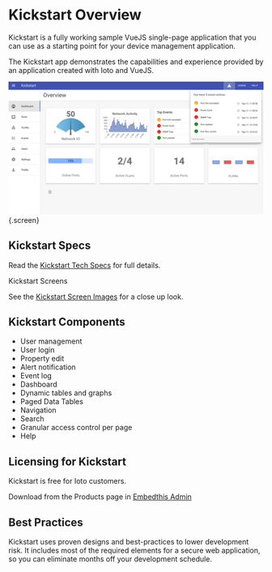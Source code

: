 # Kickstart Overview

Kickstart is a fully working sample VueJS single-page application that you can use as a starting point for your device management application.

The Kickstart app demonstrates the capabilities and experience provided by an application created with Ioto and VueJS.

![Kickstart](../images/kickstart/home.png){.screen}


## Kickstart Specs

Read the [Kickstart Tech Specs](../specs/) for full details.

Kickstart Screens

See the [Kickstart Screen Images](../screenshots/) for a close up look.</p>

## Kickstart Components

* User management
* User login
* Property edit
* Alert notification
* Event log
* Dashboard
* Dynamic tables and graphs
* Paged Data Tables
* Navigation
* Search
* Granular access control per page
* Help

## Licensing for Kickstart

Kickstart is free for Ioto customers.

Download from the Products page in [Embedthis Admin](https://admin.embedthis.com)

## Best Practices

Kickstart uses proven designs and best-practices to lower development risk. It includes most of the required elements for a secure web application, so you can eliminate months off your development schedule.
